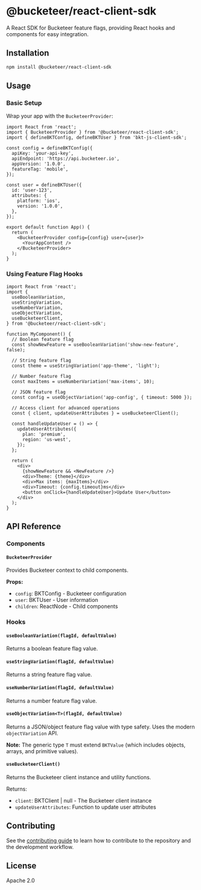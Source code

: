# @bucketeer/react-client-sdk

A React SDK for Bucketeer feature flags, providing React hooks and components for easy integration.

## Installation

```sh
npm install @bucketeer/react-client-sdk
```

## Usage

### Basic Setup

Wrap your app with the `BucketeerProvider`:

```tsx
import React from 'react';
import { BucketeerProvider } from '@bucketeer/react-client-sdk';
import { defineBKTConfig, defineBKTUser } from 'bkt-js-client-sdk';

const config = defineBKTConfig({
  apiKey: 'your-api-key',
  apiEndpoint: 'https://api.bucketeer.io',
  appVersion: '1.0.0',
  featureTag: 'mobile',
});

const user = defineBKTUser({
  id: 'user-123',
  attributes: {
    platform: 'ios',
    version: '1.0.0',
  },
});

export default function App() {
  return (
    <BucketeerProvider config={config} user={user}>
      <YourAppContent />
    </BucketeerProvider>
  );
}
```

### Using Feature Flag Hooks

```tsx
import React from 'react';
import {
  useBooleanVariation,
  useStringVariation,
  useNumberVariation,
  useObjectVariation,
  useBucketeerClient,
} from '@bucketeer/react-client-sdk';

function MyComponent() {
  // Boolean feature flag
  const showNewFeature = useBooleanVariation('show-new-feature', false);
  
  // String feature flag
  const theme = useStringVariation('app-theme', 'light');
  
  // Number feature flag
  const maxItems = useNumberVariation('max-items', 10);
  
  // JSON feature flag
  const config = useObjectVariation('app-config', { timeout: 5000 });
  
  // Access client for advanced operations
  const { client, updateUserAttributes } = useBucketeerClient();
  
  const handleUpdateUser = () => {
    updateUserAttributes({
      plan: 'premium',
      region: 'us-west',
    });
  };

  return (
    <div>
      {showNewFeature && <NewFeature />}
      <div>Theme: {theme}</div>
      <div>Max items: {maxItems}</div>
      <div>Timeout: {config.timeout}ms</div>
      <button onClick={handleUpdateUser}>Update User</button>
    </div>
  );
}
```

## API Reference

### Components

#### `BucketeerProvider`

Provides Bucketeer context to child components.

**Props:**
- `config`: BKTConfig - Bucketeer configuration
- `user`: BKTUser - User information
- `children`: ReactNode - Child components

### Hooks

#### `useBooleanVariation(flagId, defaultValue)`

Returns a boolean feature flag value.

#### `useStringVariation(flagId, defaultValue)`

Returns a string feature flag value.

#### `useNumberVariation(flagId, defaultValue)`

Returns a number feature flag value.

#### `useObjectVariation<T>(flagId, defaultValue)`

Returns a JSON/object feature flag value with type safety. Uses the modern `objectVariation` API.

**Note:** The generic type `T` must extend `BKTValue` (which includes objects, arrays, and primitive values).

#### `useBucketeerClient()`

Returns the Bucketeer client instance and utility functions.

Returns:
- `client`: BKTClient | null - The Bucketeer client instance
- `updateUserAttributes`: Function to update user attributes

## Contributing

See the [contributing guide](CONTRIBUTING.md) to learn how to contribute to the repository and the development workflow.

## License

Apache 2.0
